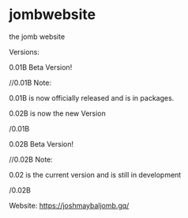 # jombwebsite
the jomb website

Versions:

0.01B Beta Version! 

//0.01B Note:

0.01B is now officially released and is in packages.

0.02B is now the new Version

/0.01B

0.02B Beta Version!

//0.02B Note:

0.02 is the current version and is still in development

/0.02B



Website: https://joshmaybaljomb.gq/
